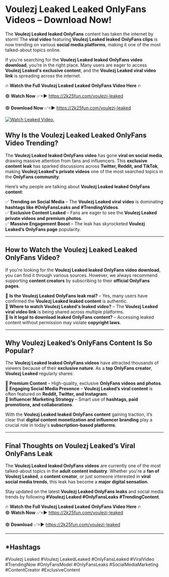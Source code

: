 # Voulezj Leaked Leaked OnlyFans Videos – Download Now!

The **Voulezj Leaked leaked OnlyFans** content has taken the internet by storm! The **viral video** featuring **Voulezj Leaked leaked OnlyFans clips** is now trending on various **social media platforms**, making it one of the most talked-about topics online.  

If you're searching for the **Voulezj Leaked leaked OnlyFans video download**, you’re in the right place. Many users are eager to access **Voulezj Leaked's exclusive content**, and the **Voulezj Leaked viral video link** is spreading across the internet.  

🔥 **Watch the Full Voulezj Leaked Leaked OnlyFans Video Here** 🔥  

🟢 **Watch Now** ✅=► https://2k25fun.com/voulezj-leaked

🟢 **Download Now** ✅=► https://2k25fun.com/voulezj-leaked

[![Watch Leaked Video.](https://miro.medium.com/v2/resize:fit:828/format:webp/1*cilzJN44JGOrTw9NJCrNHA.gif "Watch Leaked Video")](https://2k25fun.com/voulezj-leaked)

## **Why Is the Voulezj Leaked Leaked OnlyFans Video Trending?**  

The **Voulezj Leaked leaked OnlyFans video** has gone **viral on social media**, drawing massive attention from fans and influencers. This **exclusive content leak** has sparked discussions across **Twitter, Reddit, and TikTok**, making **Voulezj Leaked's private videos** one of the most searched topics in the **OnlyFans community**.  

Here’s why people are talking about **Voulezj Leaked leaked OnlyFans content**:  

✅ **Trending on Social Media** – The **Voulezj Leaked viral video** is dominating **hashtags like #OnlyFansLeaks and #TrendingVideos**.  
✅ **Exclusive Content Leaked** – Fans are eager to see the **Voulezj Leaked private videos and premium photos**.  
✅ **Massive Engagement Boost** – The leak has skyrocketed **Voulezj Leaked’s OnlyFans page** popularity.  

---

## **How to Watch the Voulezj Leaked Leaked OnlyFans Video?**  

If you're looking for the **Voulezj Leaked leaked OnlyFans video download**, you can find it through various sources. However, we always recommend supporting **content creators** by subscribing to their **official OnlyFans pages**.  

🔹 **Is the Voulezj Leaked OnlyFans leak real?** – Yes, many users have confirmed the **Voulezj Leaked leaked content** is authentic.  
🔹 **Where to watch Voulezj Leaked's leaked video?** – The **Voulezj Leaked viral video link** is being shared across multiple platforms.  
🔹 **Is it legal to download leaked OnlyFans content?** – Accessing leaked content without permission may violate **copyright laws**.  

---

## **Why Voulezj Leaked’s OnlyFans Content Is So Popular?**  

The **Voulezj Leaked leaked OnlyFans videos** have attracted thousands of viewers because of their **exclusive nature**. As a **top OnlyFans creator**, **Voulezj Leaked** regularly shares:  

📌 **Premium Content** – High-quality, exclusive **OnlyFans videos and photos**.  
📌 **Engaging Social Media Presence** – **Voulezj Leaked’s viral content** is often featured on **Reddit, Twitter, and Instagram**.  
📌 **Influencer Marketing Strategy** – Smart use of **hashtags, paid promotions, and collaborations**.  

With the **Voulezj Leaked leaked OnlyFans content** gaining traction, it’s clear that **digital content monetization and influencer branding** play a crucial role in today's **subscription-based platforms**.  

---

## **Final Thoughts on Voulezj Leaked’s Viral OnlyFans Leak**  

The **Voulezj Leaked leaked OnlyFans videos** are currently one of the most talked-about topics in the **adult content industry**. Whether you're a **fan of Voulezj Leaked**, a **content creator**, or just someone interested in **viral social media trends**, this leak has become a **major digital sensation**.  

Stay updated on the latest **Voulezj Leaked OnlyFans leaks** and social media trends by following **#Voulezj Leaked #OnlyFansLeaks #TrendingContent**.  

🔥 **Watch the Full Voulezj Leaked Leaked OnlyFans Video Here** 🔥  
🟢 **Watch Now** ✅=► https://2k25fun.com/voulezj-leaked

🟢 **Download** ✅=► https://2k25fun.com/voulezj-leaked

---

## *Hashtags
#Voulezj Leaked #Voulezj LeakedLeaked #OnlyFansLeaked #ViralVideo #TrendingNow #OnlyFansModel #OnlyFansLeaks #SocialMediaMarketing #ContentCreator #ExclusiveContent  